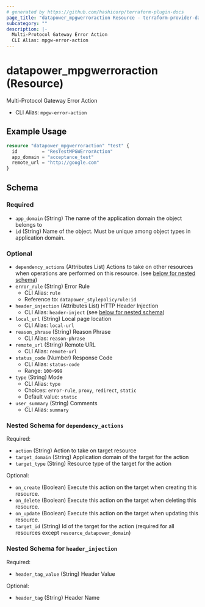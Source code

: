 ```yaml
---
# generated by https://github.com/hashicorp/terraform-plugin-docs
page_title: "datapower_mpgwerroraction Resource - terraform-provider-datapower"
subcategory: ""
description: |-
  Multi-Protocol Gateway Error Action
  CLI Alias: mpgw-error-action
---
```


# datapower_mpgwerroraction (Resource)

Multi-Protocol Gateway Error Action
  - CLI Alias: `mpgw-error-action`

## Example Usage

```terraform
resource "datapower_mpgwerroraction" "test" {
  id         = "ResTestMPGWErrorAction"
  app_domain = "acceptance_test"
  remote_url = "http://google.com"
}
```

<!-- schema generated by tfplugindocs -->
## Schema

### Required

- `app_domain` (String) The name of the application domain the object belongs to
- `id` (String) Name of the object. Must be unique among object types in application domain.

### Optional

- `dependency_actions` (Attributes List) Actions to take on other resources when operations are performed on this resource. (see [below for nested schema](#nestedatt--dependency_actions))
- `error_rule` (String) Error Rule
  - CLI Alias: `rule`
  - Reference to: `datapower_stylepolicyrule:id`
- `header_injection` (Attributes List) HTTP Header Injection
  - CLI Alias: `header-inject` (see [below for nested schema](#nestedatt--header_injection))
- `local_url` (String) Local page location
  - CLI Alias: `local-url`
- `reason_phrase` (String) Reason Phrase
  - CLI Alias: `reason-phrase`
- `remote_url` (String) Remote URL
  - CLI Alias: `remote-url`
- `status_code` (Number) Response Code
  - CLI Alias: `status-code`
  - Range: `100`-`999`
- `type` (String) Mode
  - CLI Alias: `type`
  - Choices: `error-rule`, `proxy`, `redirect`, `static`
  - Default value: `static`
- `user_summary` (String) Comments
  - CLI Alias: `summary`

<a id="nestedatt--dependency_actions"></a>
### Nested Schema for `dependency_actions`

Required:

- `action` (String) Action to take on target resource
- `target_domain` (String) Application domain of the target for the action
- `target_type` (String) Resource type of the target for the action

Optional:

- `on_create` (Boolean) Execute this action on the target when creating this resource.
- `on_delete` (Boolean) Execute this action on the target when deleting this resource.
- `on_update` (Boolean) Execute this action on the target when updating this resource.
- `target_id` (String) Id of the target for the action (required for all resources except `resource_datapower_domain`)


<a id="nestedatt--header_injection"></a>
### Nested Schema for `header_injection`

Required:

- `header_tag_value` (String) Header Value

Optional:

- `header_tag` (String) Header Name
